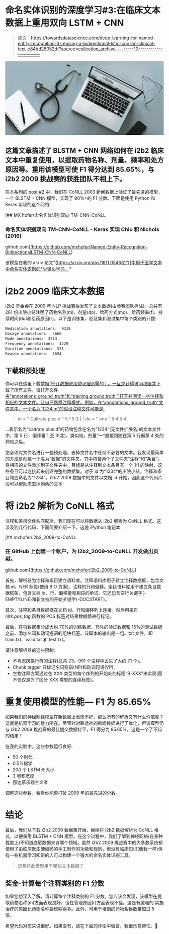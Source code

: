 # 命名实体识别的深度学习#3:在临床文本数据上重用双向 LSTM + CNN

> 原文：<https://towardsdatascience.com/deep-learning-for-named-entity-recognition-3-reusing-a-bidirectional-lstm-cnn-on-clinical-text-e84bd28052df?source=collection_archive---------10----------------------->

![](img/e176635a9ffd7f6185dcbe2d1febe800.png)

## 这篇文章描述了 BLSTM + CNN 网络如何在 i2b2 临床文本中重复使用，以提取药物名称、剂量、频率和处方原因等。重用该模型可使 F1 得分达到 85.65%，与 i2b2 2009 挑战赛的获胜团队不相上下。

在本系列的 [post #2](/deep-learning-for-named-entity-recognition-2-implementing-the-state-of-the-art-bidirectional-lstm-4603491087f1?source=user_profile---------2-------------------) 中，我们在 CoNLL 2003 新闻数据上验证了最先进的模型，一个 BLSTM + CNN 模型，实现了 90%+的 F1 分数。下面是使用 Python 和 Keras 实现的这个网络:

[](https://github.com/mxhofer/Named-Entity-Recognition-BidirectionalLSTM-CNN-CoNLL) [## MX hofer/命名实体识别双向 TM-CNN-CoNLL

### 命名实体识别双向 TM-CNN-CoNLL - Keras 实现 Chiu 和 Nichols (2016)

github.com](https://github.com/mxhofer/Named-Entity-Recognition-BidirectionalLSTM-CNN-CoNLL) 

该模型在我的 arxiv 论文“【https://arxiv.org/abs/1811.05468】”[]中用于医学文本中命名实体识别的*少镜头学习。*

# i2b2 2009 临床文本数据

i2b2 基金会在 2009 年 NLP 挑战赛后发布了文本数据(由参赛团队标注)。总共有 261 份出院小结注明了药物名称(m)、剂量(do)、给药方式(mo)、给药频率(f)、持续时间(du)和给药原因(r)。以下是训练集、验证集和测试集中每个类别的计数:

```
Medication annotations:  9318
Dosage annotations:  4666
Mode annotations:  3513
Frequency annotations:  4229
Duration annotations:  571
Reason annotations:  1694
```

## 下载和预处理

你可以在这里下载数据[(签订*数据使用协议是*必需的 *)* 。一旦您获得访问权限并下载了所有文件，请打开文件夹“annotations_ground_truth”和“training.ground.truth ”,打开并阅读一些注释和相应的文本文件。让自己熟悉注释模式。例如，在“annotations_ground_truth”文件夹中，一个名为“1234.m”的假设注释文件可能是:](https://www.i2b2.org/NLP/DataSets/Download.php)

> m = " Caltrate plus d " 5:1 5:3 | | do = " one " 5:4 5:4

…表示名为“caltrate plus d”的药物包含在名为“1234”(无文件扩展名)的文本文件中，第 5 行，偏移量 1 至 3(含)。类似地，剂量“一”直接跟随在第 5 行偏移 4 处的药物之后。

您必须对文件名进行一些预处理，去掉文件名中任何不必要的文本。我发现最简单的方法是创建一个名为“数据”的文件夹，其中包含两个子文件夹“注释”和“条目”。将相应的文件添加到子文件夹中。目标是从注释到文本条目有一个 1:1 的映射，这些条目可以连接起来创建完整的数据集。对于 id 为“1234”的出院小结，注释和条目均应命名为“1234”。i2b2 2009 数据中的文件以文档 id 开始，因此这个代码片段可以帮助您去掉剩余的文本:

# 将 i2b2 解析为 CoNLL 格式

注释和条目文件名匹配后，我们现在可以将数据从 i2b2 解析为 CoNLL 格式。这涉及到几行代码，下面简要介绍一下。这是 iPython 笔记本:

[](https://github.com/mxhofer/i2b2_2009-to-CoNLL) [## mxhofer/i2b2_2009-to-CoNLL

### 在 GitHub 上创建一个帐户，为 i2b2_2009-to-CoNLL 开发做出贡献。

github.com](https://github.com/mxhofer/i2b2_2009-to-CoNLL) 

首先，解析器为注释和条目建立语料库。注释语料库用于建立注释数据框，包含文档 id、NER 标签(使用 BIO 方案)、注释的行和偏移。条目语料库用于建立条目数据框架，包含文档 id、行、偏移量和相应的单词。它还包含空行关键字(-EMPTYLINE)和新文档的开始关键字(-DOCSTART)。

其次，注释和条目数据框在文档 id、行和偏移列上连接。然后用来自 *nltk.pos_tag* 函数的 POS 标签对结果数据帧进行标记。

最后，在将数据集分成大约 70%的训练数据、15%的验证数据和 15%的测试数据之前，添加名词和动词短语的组块标签。该脚本的输出是一组。txt 文件，即 train.txt、valid.txt 和 test.txt。

请注意解析器的这些限制:

*   不考虑跨换行符的注释(总共 23，991 个注释中丢失了大约 71 个)。
*   Chunk tagger 只标记名词短语(NP)和动词短语(VP)。
*   生物注释方案通过在 XXX 类型的每个序列的开始处的标签“B-XXX”来实现(而不仅仅是为了区分 XXX 类型的连续标签)。

# 重复使用模型的性能— F1 为 85.65%

如果我们的神经网络模型在新数据上表现不好，那么所有的解析又有什么价值呢？这就是机器学习的魅力所在。尽管针对路透社的新闻数据进行了优化，但该模型仍与 i2b2 2009 挑战赛的最佳提交数据持平，F1 得分为 85.65%。这是一个了不起的结果！

在我的实验中，这些参数运行良好:

*   50 个时代
*   0.5%辍学
*   200 个 LSTM 州大小
*   3 卷积宽度
*   那达慕乐观主义者

调整这些参数，看看你能否打破 2009 年的[最先进的分数。](https://www.ncbi.nlm.nih.gov/pubmed/20819856)

# 结论

最后，我们从下载 i2b2 2009 数据集开始，继续将 i2b2 数据解析为 CoNLL 格式，以便重用 BLSTM + CNN 模型。在这个过程中，我们了解到神经网络(在某种程度上)不知道底层数据来自哪个领域。虽然 i2b2 2009 挑战赛中的大多数系统都使用了由临床医生硬编码的手工制作的功能和规则，但没有临床知识(像我一样)但有一些机器学习知识的人可以构建一个强大的命名实体识别工具。

> 您想将此模型用于哪些文本数据？

## 奖金-计算每个注释类别的 F1 分数

如果您想深入了解，请计算每个注释类别的 F1 分数。您应该会发现，该模型在提取药物名称(m)方面表现良好，但在管理原因(r)方面表现不佳。这是有道理的:实施治疗的原因比药物名称要模糊得多。此外，可用于培训的药物名称数量超过 5 倍。

希望代码对您来说很好。如果没有，请在下面的评论中留言，我很乐意帮忙。👋
